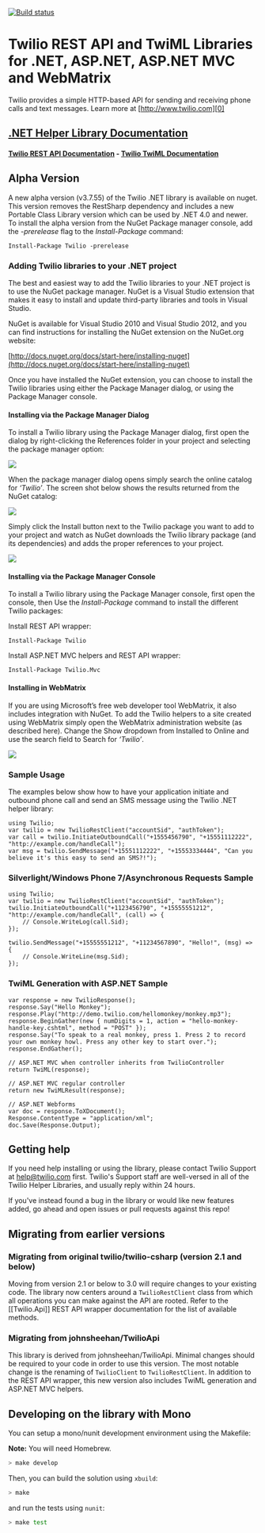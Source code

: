 [![Build status](https://ci.appveyor.com/api/projects/status/g4h44ja2vgrt8i91?svg=true)](https://ci.appveyor.com/project/mplacona/twilio-csharp)

# Twilio REST API and TwiML Libraries for .NET, ASP.NET, ASP.NET MVC and WebMatrix

Twilio provides a simple HTTP-based API for sending and receiving phone calls and text messages. Learn more at [http://www.twilio.com][0]

## [.NET Helper Library Documentation][3]
#### [Twilio REST API Documentation][1] - [Twilio TwiML Documentation][2]

## Alpha Version
A new alpha version (v3.7.55) of the Twilio .NET library is available on nuget.  This version removes the RestSharp dependency and includes a new Portable Class Library version which can be used by .NET 4.0 and newer. To install the alpha version from the NuGet Package manager console, add the *-prerelease* flag to the *Install-Package* command:

    Install-Package Twilio -prerelease

### Adding Twilio libraries to your .NET project

The best and easiest way to add the Twilio libraries to your .NET project is to use the NuGet package manager.  NuGet is a Visual Studio extension that makes it easy to install and update third-party libraries and tools in Visual Studio.  

NuGet is available for Visual Studio 2010 and Visual Studio 2012, and you can find instructions for installing the NuGet extension on the NuGet.org website:

[http://docs.nuget.org/docs/start-here/installing-nuget](http://docs.nuget.org/docs/start-here/installing-nuget)

Once you have installed the NuGet extension, you can choose to install the Twilio libraries using either the Package Manager dialog, or using the Package Manager console.

#### Installing via the Package Manager Dialog

To install a Twilio library using the Package Manager dialog, first open the dialog by right-clicking the References folder in your project and selecting the package manager option:

![](https://lh4.googleusercontent.com/f7arKv3rtF3_0x8ckYwDC4d9qr3lfcHcIYROjAAI2h6StebF_szFVy_irxjDuKtUlemg2PC9uWaUKjtSuZfwPh6PatIN76BrksWaL8slscC5yDpxxtQ)

When the package manager dialog opens simply search the online catalog for _‘Twilio’_.  The screen shot below shows the results returned from the NuGet catalog:

![](https://lh3.googleusercontent.com/5MJ4NZuU2u38BrXAaXCAaQNIG-A5GR9SpdfOylya2HCHoRgCdybmdfbKpo9-AAOx3TmH_Yn2vri5vBR4cXMrFoVcKl5SWQ5POPgDNTzrUxlCJiDq-Jc)

Simply click the Install button next to the Twilio package you want to add to your project and watch as NuGet downloads the Twilio library package (and its dependencies) and adds the proper  references to your project.

![](http://i.imgur.com/qX02AAF.png)

#### Installing via the Package Manager Console

To install a Twilio library using the Package Manager console, first open the console, then Use the _Install-Package_ command to install the different Twilio packages:

Install REST API wrapper:

    Install-Package Twilio

Install ASP.NET MVC helpers and REST API wrapper:

    Install-Package Twilio.Mvc

#### Installing in WebMatrix

If you are using Microsoft’s free web developer tool WebMatrix, it also includes integration with NuGet.  To add the Twilio helpers to a site created using WebMatrix simply open the WebMatrix administration website (as described here).  Change the Show dropdown from Installed to Online and use the search field to Search for _‘Twilio’_.

![](https://lh6.googleusercontent.com/hooO2wNh3UZnXOLkrvDIFQJuFBQEl2mrmzLjjneceniB4IT6QX927qMR5TV3XGciZMAg__Np0RwKhnmq45drgIBYEHcEtYxXGUL9Q2TaEAJnO9tCfTE)


### Sample Usage

The examples below show how to have your application initiate and outbound phone call and send an SMS message using the Twilio .NET helper library:

    using Twilio;
    var twilio = new TwilioRestClient("accountSid", "authToken");
    var call = twilio.InitiateOutboundCall("+1555456790", "+15551112222", "http://example.com/handleCall");
    var msg = twilio.SendMessage("+15551112222", "+15553334444", "Can you believe it's this easy to send an SMS?!");

### Silverlight/Windows Phone 7/Asynchronous Requests Sample

    using Twilio;
    var twilio = new TwilioRestClient("accountSid", "authToken");
    twilio.InitiateOutboundCall("+1123456790", "+15555551212", "http://example.com/handleCall", (call) => {
        // Console.WriteLog(call.Sid);
    });

    twilio.SendMessage("+15555551212", "+11234567890", "Hello!", (msg) => {
        // Console.WriteLine(msg.Sid);
    });

### TwiML Generation with ASP.NET Sample

	var response = new TwilioResponse();
	response.Say("Hello Monkey");
	response.Play("http://demo.twilio.com/hellomonkey/monkey.mp3");
	response.BeginGather(new { numDigits = 1, action = "hello-monkey-handle-key.cshtml", method = "POST" });
	response.Say("To speak to a real monkey, press 1. Press 2 to record your own monkey howl. Press any other key to start over.");
	response.EndGather();

	// ASP.NET MVC when controller inherits from TwilioController
	return TwiML(response);

	// ASP.NET MVC regular controller
	return new TwiMLResult(response);

	// ASP.NET Webforms
	var doc = response.ToXDocument();
    Response.ContentType = "application/xml";
	doc.Save(Response.Output);
	
## Getting help

If you need help installing or using the library, please contact Twilio Support at help@twilio.com first. Twilio's Support staff are well-versed in all of the Twilio Helper Libraries, and usually reply within 24 hours.

If you've instead found a bug in the library or would like new features added, go ahead and open issues or pull requests against this repo!

## Migrating from earlier versions

### Migrating from original twilio/twilio-csharp (version 2.1 and below)
Moving from version 2.1 or below to 3.0 will require changes to your existing code. The library now centers around a `TwilioRestClient` class from which all operations you can make against the API are rooted. Refer to the [[Twilio.Api]] REST API wrapper documentation for the list of available methods.

### Migrating from johnsheehan/TwilioApi
This library is derived from johnsheehan/TwilioApi. Minimal changes should be required to your code in order to use this version. The most notable change is the renaming of `TwilioClient` to `TwilioRestClient`. In addition to the REST API wrapper, this new version also includes TwiML generation and ASP.NET MVC helpers.


[0]: http://www.twilio.com
[1]: http://www.twilio.com/docs/api/rest
[2]: http://www.twilio.com/docs/api/twiml
[3]: https://github.com/twilio/twilio-csharp/wiki

## Developing on the library with Mono
You can setup a mono/nunit development environment using the Makefile:

**Note:** You will need Homebrew.

```bash
> make develop
```

Then, you can build the solution using `xbuild`:

```bash
> make
```

and run the tests using `nunit`:

```bash
> make test
```

